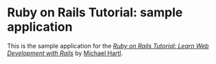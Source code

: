 # Ruby on Rails Tutorial: sample application

This is the sample application for the
[*Ruby on Rails Tutorial:
Learn Web Development with Rails*]( \http://www.railstutorial.org/)
by [Michael Hartl](http://www.michaelhartl.com/).
